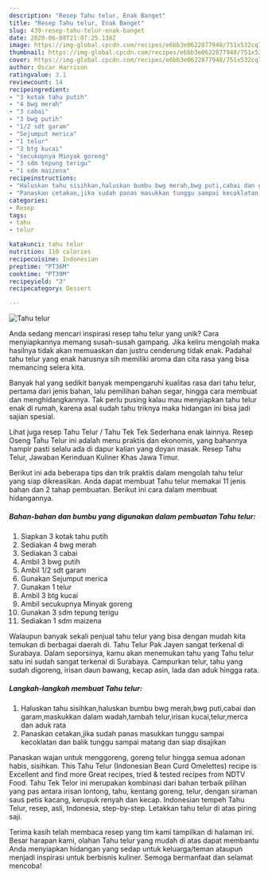 ```yaml
---
description: "Resep Tahu telur, Enak Banget"
title: "Resep Tahu telur, Enak Banget"
slug: 439-resep-tahu-telur-enak-banget
date: 2020-06-08T21:07:25.138Z
image: https://img-global.cpcdn.com/recipes/e6bb3e0622877948/751x532cq70/tahu-telur-foto-resep-utama.jpg
thumbnail: https://img-global.cpcdn.com/recipes/e6bb3e0622877948/751x532cq70/tahu-telur-foto-resep-utama.jpg
cover: https://img-global.cpcdn.com/recipes/e6bb3e0622877948/751x532cq70/tahu-telur-foto-resep-utama.jpg
author: Oscar Harrison
ratingvalue: 3.1
reviewcount: 14
recipeingredient:
- "3 kotak tahu putih"
- "4 bwg merah"
- "3 cabai"
- "3 bwg putih"
- "1/2 sdt garam"
- "Sejumput merica"
- "1 telur"
- "3 btg kucai"
- "secukupnya Minyak goreng"
- "3 sdm tepung terigu"
- "1 sdm maizena"
recipeinstructions:
- "Haluskan tahu sisihkan,haluskan bumbu bwg merah,bwg puti,cabai dan garam,maskukkan dalam wadah,tambah telur,irisan kucai,telur,merca dan aduk rata"
- "Panaskan cetakan,jika sudah panas masukkan tunggu sampai kecoklatan dan balik tunggu sampai matang dan siap disajikan"
categories:
- Resep
tags:
- tahu
- telur

katakunci: tahu telur 
nutrition: 110 calories
recipecuisine: Indonesian
preptime: "PT36M"
cooktime: "PT39M"
recipeyield: "3"
recipecategory: Dessert

---
```



![Tahu telur](https://img-global.cpcdn.com/recipes/e6bb3e0622877948/751x532cq70/tahu-telur-foto-resep-utama.jpg)

Anda sedang mencari inspirasi resep tahu telur yang unik? Cara menyiapkannya memang susah-susah gampang. Jika keliru mengolah maka hasilnya tidak akan memuaskan dan justru cenderung tidak enak. Padahal tahu telur yang enak harusnya sih memiliki aroma dan cita rasa yang bisa memancing selera kita.

Banyak hal yang sedikit banyak mempengaruhi kualitas rasa dari tahu telur, pertama dari jenis bahan, lalu pemilihan bahan segar, hingga cara membuat dan menghidangkannya. Tak perlu pusing kalau mau menyiapkan tahu telur enak di rumah, karena asal sudah tahu triknya maka hidangan ini bisa jadi sajian spesial.

Lihat juga resep Tahu Telur / Tahu Tek Tek Sederhana enak lainnya. Resep Oseng Tahu Telur ini adalah menu praktis dan ekonomis, yang bahannya hampir pasti selalu ada di dapur kalian yang doyan masak. Resep Tahu Telur, Jawaban Kerinduan Kuliner Khas Jawa Timur.


Berikut ini ada beberapa tips dan trik praktis dalam mengolah tahu telur yang siap dikreasikan. Anda dapat membuat Tahu telur memakai 11 jenis bahan dan 2 tahap pembuatan. Berikut ini cara dalam membuat hidangannya.

<!--inarticleads1-->

##### Bahan-bahan dan bumbu yang digunakan dalam pembuatan Tahu telur:

1. Siapkan 3 kotak tahu putih
1. Sediakan 4 bwg merah
1. Sediakan 3 cabai
1. Ambil 3 bwg putih
1. Ambil 1/2 sdt garam
1. Gunakan Sejumput merica
1. Gunakan 1 telur
1. Ambil 3 btg kucai
1. Ambil secukupnya Minyak goreng
1. Gunakan 3 sdm tepung terigu
1. Sediakan 1 sdm maizena


Walaupun banyak sekali penjual tahu telur yang bisa dengan mudah kita temukan di berbagai daerah di. Tahu Telur Pak Jayen sangat terkenal di Surabaya. Dalam seporsinya, kamu akan menemukan tahu yang Tahu telur satu ini sudah sangat terkenal di Surabaya. Campurkan telur, tahu yang sudah digoreng, irisan daun bawang, kecap asin, lada dan aduk hingga rata. 

<!--inarticleads2-->

##### Langkah-langkah membuat Tahu telur:

1. Haluskan tahu sisihkan,haluskan bumbu bwg merah,bwg puti,cabai dan garam,maskukkan dalam wadah,tambah telur,irisan kucai,telur,merca dan aduk rata
1. Panaskan cetakan,jika sudah panas masukkan tunggu sampai kecoklatan dan balik tunggu sampai matang dan siap disajikan


Panaskan wajan untuk menggoreng, goreng telur hingga semua adonan habis, sisihkan. This Tahu Telur (Indonesian Bean Curd Omelettes) recipe is Excellent and find more Great recipes, tried &amp; tested recipes from NDTV Food. Tahu Tek Telor ini merupakan kombinasi dari bahan terbaik pilihan yang pas antara irisan lontong, tahu, kentang goreng, telur, dengan siraman saus petis kacang, kerupuk renyah dan kecap. Indonesian tempeh Tahu Telur, resep, asli, Indonesia, step-by-step. Letakkan tahu telur di atas piring saji. 

Terima kasih telah membaca resep yang tim kami tampilkan di halaman ini. Besar harapan kami, olahan Tahu telur yang mudah di atas dapat membantu Anda menyiapkan hidangan yang sedap untuk keluarga/teman ataupun menjadi inspirasi untuk berbisnis kuliner. Semoga bermanfaat dan selamat mencoba!
